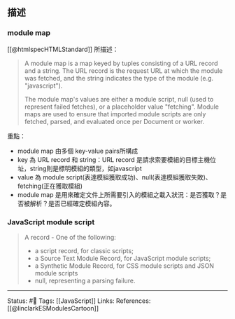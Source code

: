 ## 描述
### module map
[[@htmlspecHTMLStandard]] 所描述：
> A module map is a map keyed by tuples consisting of a URL record and a string. The URL record is the request URL at which the module was fetched, and the string indicates the type of the module (e.g. "javascript"). 
> 
> The module map's values are either a module script, null (used to represent failed fetches), or a placeholder value "fetching". Module maps are used to ensure that imported module scripts are only fetched, parsed, and evaluated once per Document or worker.




重點：
- module map 由多個 key-value pairs所構成
- key 為 URL record 和 string：URL record  是請求索要模組的目標主機位址，string則是標明模組的類型，如javascript
- value 為 module script(表達模組獲取成功)、null(表達模組獲取失敗)、fetching(正在獲取模組)
- module map 是用來確定文件上所需要引入的模組之載入狀況：是否獲取？是否被解析？是否已經確定模組內容。


### JavaScript module script

> A record - One of the following:
> - a script record, for classic scripts;
> - a Source Text Module Record, for JavaScript module scripts;
> - a Synthetic Module Record, for CSS module scripts and JSON module scripts
> - null, representing a parsing failure.



---
Status: #🌱 
Tags:
[[JavaScript]]
Links:
References:
[[@linclarkESModulesCartoon]]